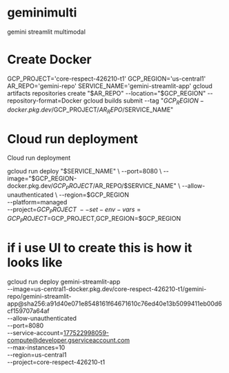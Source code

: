 # geminimulti
gemini streamlit multimodal

# Create Docker
GCP_PROJECT='core-respect-426210-t1'
GCP_REGION='us-central1'
AR_REPO='gemini-repo'
SERVICE_NAME='gemini-streamlit-app' 
gcloud artifacts repositories create "$AR_REPO" --location="$GCP_REGION" --repository-format=Docker
gcloud builds submit --tag "$GCP_REGION-docker.pkg.dev/$GCP_PROJECT/$AR_REPO/$SERVICE_NAME"

# Cloud run deployment
Cloud run deployment

gcloud run deploy "$SERVICE_NAME" \
  --port=8080 \
  --image="$GCP_REGION-docker.pkg.dev/$GCP_PROJECT/$AR_REPO/$SERVICE_NAME" \
  --allow-unauthenticated \
  --region=$GCP_REGION \
  --platform=managed  \
  --project=$GCP_PROJECT \
  --set-env-vars=GCP_PROJECT=$GCP_PROJECT,GCP_REGION=$GCP_REGION

# if i use UI to create this is how it looks like
gcloud run deploy gemini-streamlit-app \
--image=us-central1-docker.pkg.dev/core-respect-426210-t1/gemini-repo/gemini-streamlit-app@sha256:a91d40e071e8548161f64671610c76ed40e13b5099411eb00d6cf159707a64af \
--allow-unauthenticated \
--port=8080 \
--service-account=177522998059-compute@developer.gserviceaccount.com \
--max-instances=10 \
--region=us-central1 \
--project=core-respect-426210-t1
